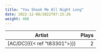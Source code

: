 ```yaml
---
title: "You Shook Me All Night Long"
date: 2022-12-08/2022T07:15:26
weight: 466
---
```




 Artist | Plays 
----- | -----:
[AC/DC]({{< ref "t83301">}}) | 2
